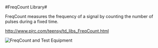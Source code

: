 #FreqCount Library#

FreqCount measures the frequency of a signal by counting the number of pulses during a fixed time.

http://www.pjrc.com/teensy/td_libs_FreqCount.html

![FreqCount and Test Equipment](http://www.pjrc.com/teensy/td_libs_FreqCount_1.jpg)
